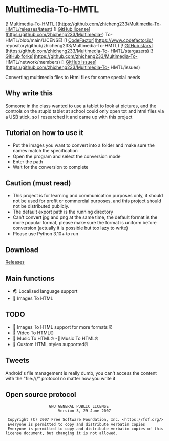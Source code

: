 # Multimedia-To-HMTL
[! [Multimedia-To-HMTL](https://img.shields.io/github/v/release/zhicheng233/Multimedia-To-HMTL?color=ffaefe&label=Multimedia-To-HMTL) ](https://github.com/zhicheng233/Multimedia-To-HMTL/releases/latest)
[! [GitHub license](https://img.shields.io/github/license/zhicheng233/Multimedia-To-HMTL)](https://github.com/zhicheng233/Multimedia-) To-HMTL/blob/main/LICENSE)
[! [CodeFactor](https://www.codefactor.io/repository/github/zhicheng233/Multimedia-To-HMTL/badge)](https://www.codefactor.io/ repository/github/zhicheng233/Multimedia-To-HMTL)
[! [GitHub stars](https://img.shields.io/github/stars/zhicheng233/Multimedia-To-HMTL)](https://github.com/zhicheng233/Multimedia-To- HMTL/stargazers)
[! [GitHub forks](https://img.shields.io/github/forks/zhicheng233/Multimedia-To-HMTL)](https://github.com/zhicheng233/Multimedia-To- HMTL/network/members)
[! [GitHub issues](https://img.shields.io/github/issues/zhicheng233/Multimedia-To-HMTL)](https://github.com/zhicheng233/Multimedia-To- HMTL/issues)


Converting multimedia files to Html files for some special needs

## Why write this

Someone in the class wanted to use a tablet to look at pictures, and the controls on the stupid tablet at school could only open txt and html files via a USB stick, so I researched it and came up with this project

## Tutorial on how to use it
* Put the images you want to convert into a folder and make sure the names match the specification
* Open the program and select the conversion mode
* Enter the path
* Wait for the conversion to complete

## Caution (must read)
* This project is for learning and communication purposes only, it should not be used for profit or commercial purposes, and this project should not be distributed publicly.
* The default export path is the running directory
* Can't convert jpg and png at the same time, the default format is the more popular format, please make sure the format is uniform before conversion (actually it is possible but too lazy to write)
* Please use Python 3.10+ to run

## Download
[Releases](https://github.com/zhicheng233/Multimedia-To-HMTL/releases) 

## Main functions
- 🌏 Localised language support
- 📌 Images To HTML

## TODO
- 📌 Images To HTML support for more formats ⏰
- 📌 Video To HTML⏰
- 📌 Music To HTML⏰ -📌 Music To HTML⏰
- 📌 Custom HTML styles supported⏰
## Tweets
Android's file management is really dumb, you can't access the content with the "file:///" protocol no matter how you write it


## Open source protocol
```text
                   GNU GENERAL PUBLIC LICENSE
                       Version 3, 29 June 2007

 Copyright (C) 2007 Free Software Foundation, Inc. <https://fsf.org/>
 Everyone is permitted to copy and distribute verbatim copies
 Everyone is permitted to copy and distribute verbatim copies of this license document, but changing it is not allowed.
```
